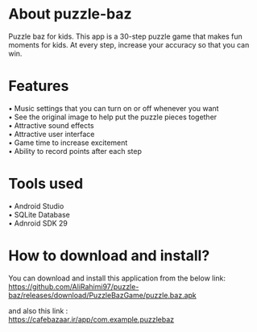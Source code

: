 # About puzzle-baz

Puzzle baz for kids. This app is a 30-step puzzle game that makes fun moments for kids. At every step, increase your accuracy so that you can win.

# Features
 
•	Music settings that you can turn on or off whenever you want                                                                                                   
•	See the original image to help put the puzzle pieces together                                                                                                 
•	Attractive sound effects                                                                                                                                       
•	Attractive user interface                                                                                                                                     
•	Game time to increase excitement                                                                                                                               
•	Ability to record points after each step 

# Tools used

•	Android Studio                                                                                                                                                 
•	SQLite Database                                                                                                                                               
•	Adnroid SDK 29 

# How to download and install?

You can download and install this application from the below link:                                                                                               
https://github.com/AliRahimi97/puzzle-baz/releases/download/PuzzleBazGame/puzzle.baz.apk

and also this link :                                                                                                                                             
https://cafebazaar.ir/app/com.example.puzzlebaz
